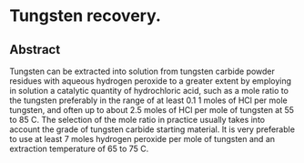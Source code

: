 # Tungsten recovery.

## Abstract
Tungsten can be extracted into solution from tungsten carbide powder residues with aqueous hydrogen peroxide to a greater extent by employing in solution a catalytic quantity of hydrochloric acid, such as a mole ratio to the tungsten preferably in the range of at least 0.1 1 moles of HCl per mole tungsten, and often up to about 2.5 moles of HCl per mole of tungsten at 55 to 85 C. The selection of the mole ratio in practice usually takes into account the grade of tungsten carbide starting material. It is very preferable to use at least 7 moles hydrogen peroxide per mole of tungsten and an extraction temperature of 65 to 75 C.
